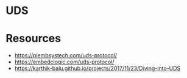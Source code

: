 UDS
===

# Resources
- https://piembsystech.com/uds-protocol/
- https://embedclogic.com/uds-protocol/
- https://karthik-balu.github.io/projects/2017/11/23/Diving-into-UDS